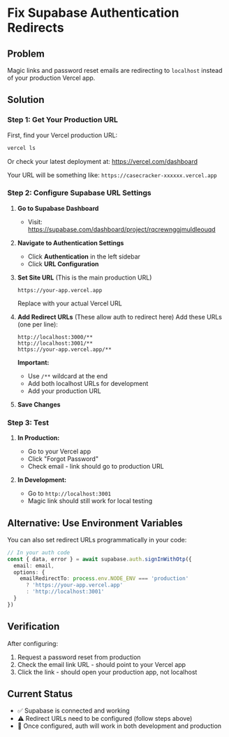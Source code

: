# Fix Supabase Authentication Redirects

## Problem
Magic links and password reset emails are redirecting to `localhost` instead of your production Vercel app.

## Solution

### Step 1: Get Your Production URL
First, find your Vercel production URL:
```bash
vercel ls
```
Or check your latest deployment at: https://vercel.com/dashboard

Your URL will be something like: `https://casecracker-xxxxxx.vercel.app`

### Step 2: Configure Supabase URL Settings

1. **Go to Supabase Dashboard**
   - Visit: https://supabase.com/dashboard/project/rqcrewnggjmuldleouqd

2. **Navigate to Authentication Settings**
   - Click **Authentication** in the left sidebar
   - Click **URL Configuration**

3. **Set Site URL** (This is the main production URL)
   ```
   https://your-app.vercel.app
   ```
   Replace with your actual Vercel URL

4. **Add Redirect URLs** (These allow auth to redirect here)
   Add these URLs (one per line):
   ```
   http://localhost:3000/**
   http://localhost:3001/**
   https://your-app.vercel.app/**
   ```

   **Important:**
   - Use `/**` wildcard at the end
   - Add both localhost URLs for development
   - Add your production URL

5. **Save Changes**

### Step 3: Test

1. **In Production:**
   - Go to your Vercel app
   - Click "Forgot Password"
   - Check email - link should go to production URL

2. **In Development:**
   - Go to `http://localhost:3001`
   - Magic link should still work for local testing

## Alternative: Use Environment Variables

You can also set redirect URLs programmatically in your code:

```typescript
// In your auth code
const { data, error } = await supabase.auth.signInWithOtp({
  email: email,
  options: {
    emailRedirectTo: process.env.NODE_ENV === 'production'
      ? 'https://your-app.vercel.app'
      : 'http://localhost:3001'
  }
})
```

## Verification

After configuring:
1. Request a password reset from production
2. Check the email link URL - should point to your Vercel app
3. Click the link - should open your production app, not localhost

## Current Status

- ✅ Supabase is connected and working
- ⚠️ Redirect URLs need to be configured (follow steps above)
- 🔧 Once configured, auth will work in both development and production
